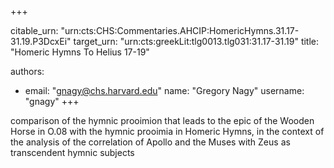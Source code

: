 +++


citable_urn: "urn:cts:CHS:Commentaries.AHCIP:HomericHymns.31.17-31.19.P3DcxEi"
target_urn: "urn:cts:greekLit:tlg0013.tlg031:31.17-31.19"
title: "Homeric Hymns To Helius 17-19"

authors:
- email: "gnagy@chs.harvard.edu"
  name: "Gregory Nagy"
  username: "gnagy"
+++

<p>comparison of the hymnic prooimion that leads to the epic of the Wooden Horse in O.08 with the hymnic prooimia in Homeric Hymns, in the context of the analysis of the correlation of Apollo and the Muses with Zeus as transcendent hymnic subjects</p>